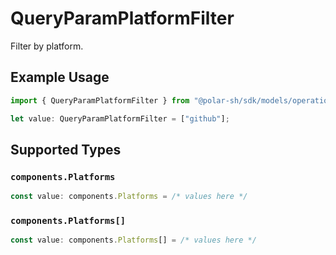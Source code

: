 # QueryParamPlatformFilter

Filter by platform.

## Example Usage

```typescript
import { QueryParamPlatformFilter } from "@polar-sh/sdk/models/operations";

let value: QueryParamPlatformFilter = ["github"];
```

## Supported Types

### `components.Platforms`

```typescript
const value: components.Platforms = /* values here */
```

### `components.Platforms[]`

```typescript
const value: components.Platforms[] = /* values here */
```


